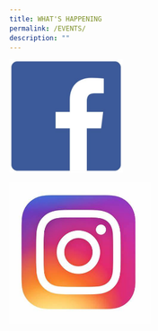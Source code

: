 ```yaml
---
title: WHAT'S HAPPENING
permalink: /EVENTS/
description: ""
---
```

[<img src="/images/FB.jpg" 
     style="width:40%">](https://www.facebook.com/Greenwood.GWPS) 

[<img src="/images/IG.jpg" 
     style="width:50%">](https://www.instagram.com/Greenwood.GWPS/)